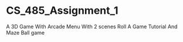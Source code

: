 # CS_485_Assignment_1
A 3D Game With Arcade Menu With 2 scenes  Roll A Game Tutorial And Maze Ball game
